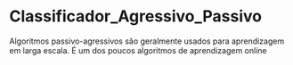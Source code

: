 # Classificador_Agressivo_Passivo
Algoritmos passivo-agressivos são geralmente usados ​​para aprendizagem em larga escala. É um dos poucos algoritmos de aprendizagem online
